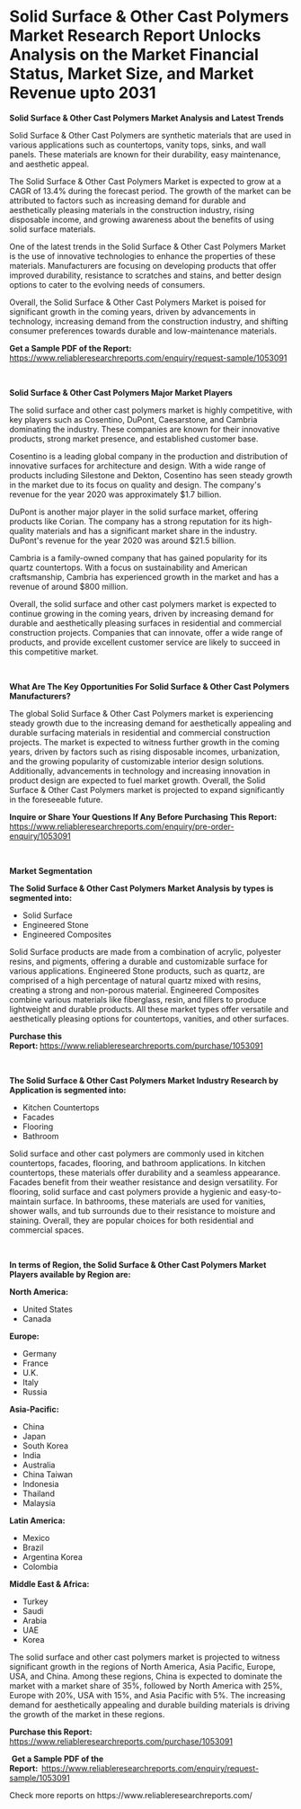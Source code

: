 <p><h1>Solid Surface & Other Cast Polymers Market Research Report Unlocks Analysis on the Market Financial Status, Market Size, and Market Revenue upto 2031</h1></p><p><strong>Solid Surface & Other Cast Polymers Market Analysis and Latest Trends</strong></p>
<p><p>Solid Surface & Other Cast Polymers are synthetic materials that are used in various applications such as countertops, vanity tops, sinks, and wall panels. These materials are known for their durability, easy maintenance, and aesthetic appeal.</p><p>The Solid Surface & Other Cast Polymers Market is expected to grow at a CAGR of 13.4% during the forecast period. The growth of the market can be attributed to factors such as increasing demand for durable and aesthetically pleasing materials in the construction industry, rising disposable income, and growing awareness about the benefits of using solid surface materials.</p><p>One of the latest trends in the Solid Surface & Other Cast Polymers Market is the use of innovative technologies to enhance the properties of these materials. Manufacturers are focusing on developing products that offer improved durability, resistance to scratches and stains, and better design options to cater to the evolving needs of consumers.</p><p>Overall, the Solid Surface & Other Cast Polymers Market is poised for significant growth in the coming years, driven by advancements in technology, increasing demand from the construction industry, and shifting consumer preferences towards durable and low-maintenance materials.</p></p>
<p><strong>Get a Sample PDF of the Report:&nbsp;</strong> <a href="https://www.reliableresearchreports.com/enquiry/request-sample/1053091">https://www.reliableresearchreports.com/enquiry/request-sample/1053091</a></p>
<p>&nbsp;</p>
<p><strong>Solid Surface & Other Cast Polymers Major Market Players</strong></p>
<p><p>The solid surface and other cast polymers market is highly competitive, with key players such as Cosentino, DuPont, Caesarstone, and Cambria dominating the industry. These companies are known for their innovative products, strong market presence, and established customer base.</p><p>Cosentino is a leading global company in the production and distribution of innovative surfaces for architecture and design. With a wide range of products including Silestone and Dekton, Cosentino has seen steady growth in the market due to its focus on quality and design. The company's revenue for the year 2020 was approximately $1.7 billion.</p><p>DuPont is another major player in the solid surface market, offering products like Corian. The company has a strong reputation for its high-quality materials and has a significant market share in the industry. DuPont's revenue for the year 2020 was around $21.5 billion.</p><p>Cambria is a family-owned company that has gained popularity for its quartz countertops. With a focus on sustainability and American craftsmanship, Cambria has experienced growth in the market and has a revenue of around $800 million.</p><p>Overall, the solid surface and other cast polymers market is expected to continue growing in the coming years, driven by increasing demand for durable and aesthetically pleasing surfaces in residential and commercial construction projects. Companies that can innovate, offer a wide range of products, and provide excellent customer service are likely to succeed in this competitive market.</p></p>
<p>&nbsp;</p>
<p><strong>What Are The Key Opportunities For Solid Surface & Other Cast Polymers Manufacturers?</strong></p>
<p><p>The global Solid Surface & Other Cast Polymers market is experiencing steady growth due to the increasing demand for aesthetically appealing and durable surfacing materials in residential and commercial construction projects. The market is expected to witness further growth in the coming years, driven by factors such as rising disposable incomes, urbanization, and the growing popularity of customizable interior design solutions. Additionally, advancements in technology and increasing innovation in product design are expected to fuel market growth. Overall, the Solid Surface & Other Cast Polymers market is projected to expand significantly in the foreseeable future.</p></p>
<p><strong>Inquire or Share Your Questions If Any Before Purchasing This Report:</strong> <a href="https://www.reliableresearchreports.com/enquiry/pre-order-enquiry/1053091">https://www.reliableresearchreports.com/enquiry/pre-order-enquiry/1053091</a></p>
<p>&nbsp;</p>
<p><strong>Market Segmentation</strong></p>
<p><strong>The Solid Surface & Other Cast Polymers Market Analysis by types is segmented into:</strong></p>
<p><ul><li>Solid Surface</li><li>Engineered Stone</li><li>Engineered Composites</li></ul></p>
<p><p>Solid Surface products are made from a combination of acrylic, polyester resins, and pigments, offering a durable and customizable surface for various applications. Engineered Stone products, such as quartz, are comprised of a high percentage of natural quartz mixed with resins, creating a strong and non-porous material. Engineered Composites combine various materials like fiberglass, resin, and fillers to produce lightweight and durable products. All these market types offer versatile and aesthetically pleasing options for countertops, vanities, and other surfaces.</p></p>
<p><strong>Purchase this Report:&nbsp;</strong><a href="https://www.reliableresearchreports.com/purchase/1053091">https://www.reliableresearchreports.com/purchase/1053091</a></p>
<p>&nbsp;</p>
<p><strong>The Solid Surface & Other Cast Polymers Market Industry Research by Application is segmented into:</strong></p>
<p><ul><li>Kitchen Countertops</li><li>Facades</li><li>Flooring</li><li>Bathroom</li></ul></p>
<p><p>Solid surface and other cast polymers are commonly used in kitchen countertops, facades, flooring, and bathroom applications. In kitchen countertops, these materials offer durability and a seamless appearance. Facades benefit from their weather resistance and design versatility. For flooring, solid surface and cast polymers provide a hygienic and easy-to-maintain surface. In bathrooms, these materials are used for vanities, shower walls, and tub surrounds due to their resistance to moisture and staining. Overall, they are popular choices for both residential and commercial spaces.</p></p>
<p>&nbsp;</p>
<p><strong>In terms of Region, the Solid Surface & Other Cast Polymers Market Players available by Region are:</strong></p>
<p>
    <p> <strong> North America: </strong>
        <ul>
            <li>United States</li>
            <li>Canada</li>
        </ul>
        </p> 
    <p> <strong> Europe: </strong>
        <ul>
            <li>Germany</li>
            <li>France</li>
            <li>U.K.</li>
            <li>Italy</li>
            <li>Russia</li>
        </ul>
        </p> 
    <p> <strong> Asia-Pacific: </strong>
        <ul>
            <li>China</li>
            <li>Japan</li>
            <li>South Korea</li>
            <li>India</li>
            <li>Australia</li>
            <li>China Taiwan</li>
            <li>Indonesia</li>
            <li>Thailand</li>
            <li>Malaysia</li>
        </ul>
        </p> 
    <p> <strong> Latin America: </strong>
        <ul>
            <li>Mexico</li>
            <li>Brazil</li>
            <li>Argentina Korea</li>
            <li>Colombia</li>
        </ul>
        </p> 
    <p> <strong> Middle East & Africa: </strong>
        <ul>
            <li>Turkey</li>
            <li>Saudi</li>
            <li>Arabia</li>
            <li>UAE</li>
            <li>Korea</li>
        </ul>
    </p>
    </p>
<p><p>The solid surface and other cast polymers market is projected to witness significant growth in the regions of North America, Asia Pacific, Europe, USA, and China. Among these regions, China is expected to dominate the market with a market share of 35%, followed by North America with 25%, Europe with 20%, USA with 15%, and Asia Pacific with 5%. The increasing demand for aesthetically appealing and durable building materials is driving the growth of the market in these regions.</p></p>
<p><strong>Purchase this Report: </strong><a href="https://www.reliableresearchreports.com/purchase/1053091">https://www.reliableresearchreports.com/purchase/1053091</a></p>
<p>&nbsp;<strong>Get a Sample PDF of the Report:&nbsp;&nbsp;</strong><a href="https://www.reliableresearchreports.com/enquiry/request-sample/1053091">https://www.reliableresearchreports.com/enquiry/request-sample/1053091</a></p>
<p><strong></strong></p>
<p>Check more reports on https://www.reliableresearchreports.com/</p>